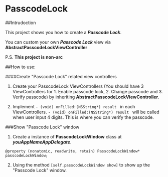 PasscodeLock
=========
##Intrudoction

This project shows you how to create a ***Passcode Lock***.

You can custom your own ***Passcode Lock*** view via **AbstractPasscodeLockViewController**

P.S. **This project is non-arc**

##How to use:

####Create "Passcode Lock" related view controllers

1. Create your PasscodeLock ViewControllers (You should have 3 ViewControllers for 1. Enable passcode lock, 2. Change passcode and 3. Verify passcode) by inheriting **AbstractPasscodeLockViewController**.  

2. Implement <code>- (void) onFilled:(NSString*) result </code> in each ViewControllers. <code>- (void) onFilled:(NSString*) result </code> will be called when user input 4 digits. This is where you can verify the passcode.

###Show "Passcode Lock" window

1. Create a instance of **PasscodeLockWindow** class at ***youAppNameAppDelegate***.  
```objc
@property (nonatomic, readwrite, retain) PasscodeLockWindow* passcodeLockWindow;
```

2. Using the method <code>[self.passcodeLockWindow show]</code> to show up the "Passcode Lock" window.

